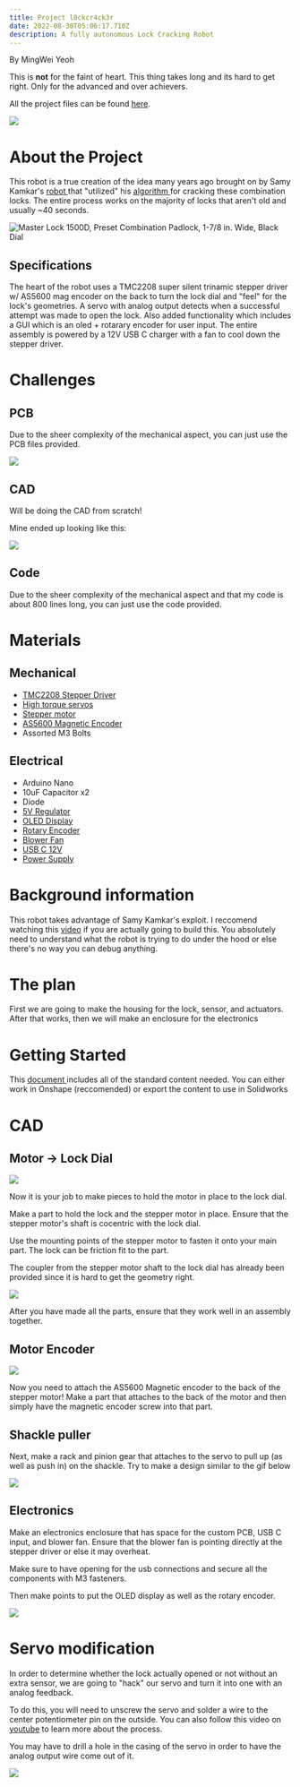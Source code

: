 ```yaml
---
title: Project l0ckcr4ck3r
date: 2022-08-30T05:06:17.710Z
description: A fully autonomous Lock Cracking Robot
---
```

By MingWei Yeoh

This is **not** for the faint of heart. This thing takes long and its hard to get right. Only for the advanced and over achievers.

All the project files can be found [here](https://drive.google.com/drive/folders/1nlAPVdNwrT2d3gSRspbw5zdQGXfbqTga?usp=sharing).

![](/images/ezgif.com-gif-maker-3-.gif)

# **About the Project**

This robot is a true creation of the idea many years ago brought on by Samy Kamkar's [robot ](https://samy.pl/combobreaker/)that "utilized" his [algorithm ](https://www.youtube.com/watch?v=09UgmwtL12c&ab_channel=samykamkar)for cracking these combination locks. The entire process works on the majority of locks that aren't old and usually ~40 seconds. 

<!--StartFragment-->

![Master Lock 1500D, Preset Combination Padlock, 1-7/8 in. Wide, Black Dial](https://i5.walmartimages.com/asr/3c5ce2c7-0496-4d75-8dad-ce0944061b1f.0dc4627adae0b1df42f6cac6db78eafa.jpeg?odnHeight=612&odnWidth=612&odnBg=FFFFFF)

<!--EndFragment-->

## Specifications

The heart of the robot uses a TMC2208 super silent trinamic stepper driver w/ AS5600 mag encoder on the back to turn the lock dial and "feel" for the lock's geometries. A servo with analog output detects when a successful attempt was made to open the lock. Also added functionality which includes a GUI which is an oled + rotarary encoder for user input. The entire assembly is powered by a 12V USB C charger with a fan to cool down the stepper driver.

# Challenges

## PCB

Due to the sheer complexity of the mechanical aspect, you can just use the PCB files provided.

![](/images/screenshot-2022-08-30-111010.png)

## CAD

Will be doing the CAD from scratch! 

Mine ended up looking like this:

![](/images/l0ckcr4ck3r.png)

## Code

Due to the sheer complexity of the mechanical aspect and that my code is about 800 lines long, you can just use the code provided.

# Materials

## Mechanical

* [TMC2208 Stepper Driver](https://www.amazon.com/Printer-TMC2208-Screwdriver-Controller-Ramps1-4/dp/B082LSQWZF/ref=sr_1_3?crid=2DM8J6G3IDA8J&keywords=tmc2208&qid=1661839331&sprefix=tmc2208%2Caps%2C133&sr=8-3)
* [High torque servos](https://www.amazon.com/Youleke-Torque-Digital-Servo%EF%BC%8CWaterproof-Horn%EF%BC%88270%C2%B0%EF%BC%89/dp/B08739MGPL/ref=sr_1_11?crid=81HZZ5JLGLML&keywords=servo&qid=1661839358&sprefix=servo+%2Caps%2C248&sr=8-11)
* [Stepper motor](https://www.amazon.com/STEPPERONLINE-Bipolar-Stepper-22-6oz-Extruder/dp/B00PNEQ79Q/ref=sr_1_6?crid=1U1NH4LQTF0ZK&keywords=stepper+motor&qid=1661839383&sprefix=stepper+motor+%2Caps%2C139&sr=8-6)
* [AS5600 Magnetic Encoder](https://www.amazon.com/Magnetic-Encoder-Induction-Measurement-Precision/dp/B094F8H591/ref=sr_1_4?crid=M8OANSRLFX5C&keywords=as5600+encoder&qid=1661839450&sprefix=as5600+encod%2Caps%2C130&sr=8-4)
* Assorted M3 Bolts

## Electrical

* Arduino Nano
* 10uF Capacitor x2
* Diode 
* [5V Regulator](https://www.digikey.com/en/products/detail/stmicroelectronics/LD1085V50/669220?s=N4IgTCBcDaIDIBECMAGAHAVgGoZSAugL5A)
* [OLED Display](https://www.amazon.com/Self-Luminous-Display-Compatible-Arduino-Raspberry/dp/B09JWN8K99/ref=sr_1_2_sspa?crid=DM9HX86FS3Q5&keywords=oled+arduino&qid=1661839948&sprefix=oledarduino%2Caps%2C143&sr=8-2-spons&psc=1)
* [Rotary Encoder](https://www.amazon.com/Taiss-KY-040-Encoder-15%C3%9716-5-Arduino/dp/B07F26CT6B/ref=sr_1_4?keywords=rotary+encoder&qid=1661839976&sprefix=roataray%2Caps%2C139&sr=8-4)
* [Blower Fan](https://www.amazon.com/WINSINN-Bearings-Brushless-Cooling-40mm20mm/dp/B08R9JJZ5Z/ref=sr_1_8?crid=1UCHGY2B410VX&keywords=blower+fan+12v+40mm&qid=1661839541&sprefix=blower+fan+12v+40m%2Caps%2C119&sr=8-8)
* [USB C 12V ](https://www.amazon.com/MELIFE-Type-C-Voltage-Trigger-Module/dp/B0953G14Q2/ref=sr_1_3?crid=12XVP47XQI63X&keywords=usb+c+12v+trigger&qid=1662871099&sprefix=usb+c+12v+trigge%2Caps%2C227&sr=8-3)
* [Power Supply](https://www.amazon.com/ZMI-zPower-Turbo-Power-Adapter/dp/B07D64QLQ1/ref=sr_1_5?crid=3I0WTX44C53G1&keywords=usb+c+charger+pd&qid=1662871140&sprefix=usb+c+charger+%2Caps%2C244&sr=8-5)

# Background information

This robot takes advantage of Samy Kamkar's exploit. I reccomend watching this [video](https://www.youtube.com/watch?v=27rE5ZvWLU0&t=647s&ab_channel=HelpfulLockPicker) if you are actually going to build this. You absolutely need to understand what the robot is trying to do under the hood or else there's no way you can debug anything.

# The plan

First we are going to make the housing for the lock, sensor, and actuators. After that works, then we will make an enclosure for the electronics 

# Getting Started

This [document ](https://cad.onshape.com/documents/2de7a66597cc8eb251afdfa3/w/06d4fc68ebc18f9b44e9861d/e/d088818cff71281e0c0d79ce?renderMode=0&uiState=630e4bb71c174454be9985ae)includes all of the standard content needed. You can either work in Onshape (reccomended) or export the content to use in Solidworks

# CAD

## Motor -> Lock Dial

![](/images/l0ckcr4ck3r-1-.png)

Now it is your job to make pieces to hold the motor in place to the lock dial.

Make a part to hold the lock and the stepper motor in place. Ensure that the stepper motor's shaft is cocentric with the lock dial. 

Use the mounting points of the stepper motor to fasten it onto your main part. The lock can be friction fit to the part. 

The coupler from the stepper motor shaft to the lock dial has already been provided since it is hard to get the geometry right.

![](/images/l0ckcr4ck3r-3-.png)

After you have made all the parts, ensure that they work well in an assembly together.



## Motor Encoder 

![](/images/l0ckcr4ck3r-2-.png)

Now you need to attach the AS5600 Magnetic encoder to the back of the stepper motor! Make a part that attaches to the back of the motor and then simply have the magnetic encoder screw into that part. 



## Shackle puller

Next, make a rack and pinion gear that attaches to the servo to pull up (as well as push in) on the shackle. Try to make a design similar to the gif below

![](/images/ezgif.com-gif-maker.gif)

## Electronics

Make an electronics enclosure that has space for the custom PCB, USB C input, and blower fan. Ensure that the blower fan is pointing directly at the stepper driver or else it may overheat. 

Make sure to have opening for the usb connections and secure all the components with M3 fasteners. 

Then make points to put the OLED display as well as the rotary encoder. 

![](/images/screenshot-2022-09-01-232428.png)

# Servo modification 

In order to determine whether the lock actually opened or not without an extra sensor, we are going to "hack" our servo and turn it into one with an analog feedback. 

To do this, you will need to unscrew the servo and solder a wire to the center potentiometer pin on the outside. You can also follow this video on [youtube](https://www.youtube.com/watch?v=XfZLtkr6dgU&ab_channel=CuriousMotor) to learn more about the process.

You may have to drill a hole in the casing of the servo in order to have the analog output wire come out of it. 

![](/images/screenshot-2022-09-10-232014.png)